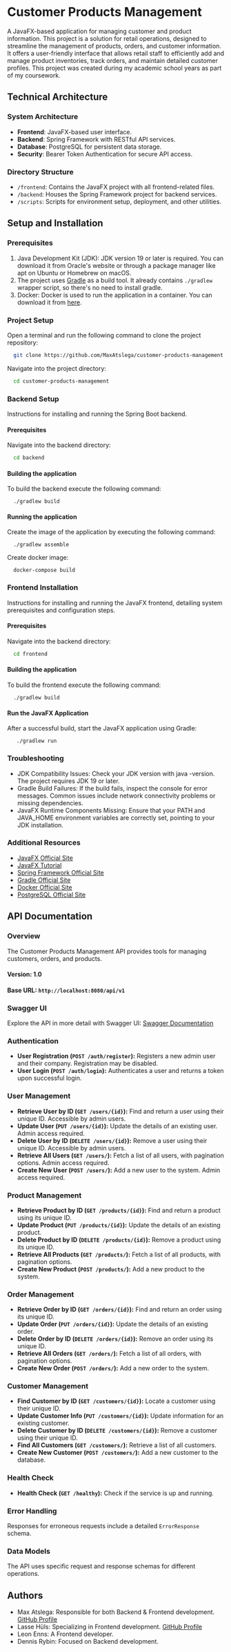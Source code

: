 # Customer Products Management
A JavaFX-based application for managing customer and product information. 
This project is a solution for retail operations, designed to streamline the management of products, orders, and customer information. It offers a user-friendly interface that allows retail staff to efficiently add and manage product inventories, track orders, and maintain detailed customer profiles. This project was created during my academic school years as part of my coursework.

## Technical Architecture
### System Architecture
- **Frontend**: JavaFX-based user interface.
- **Backend**: Spring Framework with RESTful API services.
- **Database**: PostgreSQL for persistent data storage.
- **Security**: Bearer Token Authentication for secure API access.

### Directory Structure
- `/frontend`: Contains the JavaFX project with all frontend-related files.
- `/backend`: Houses the Spring Framework project for backend services.
- `/scripts`: Scripts for environment setup, deployment, and other utilities.

## Setup and Installation
### Prerequisites
1. Java Development Kit (JDK): JDK version 19 or later is required. You can download it from Oracle's website or through a package manager like apt on Ubuntu or Homebrew on macOS.
2. The project uses [Gradle](https://gradle.org) as a build tool. It already contains `./gradlew` wrapper script, so there's no need to install gradle.
3. Docker: Docker is used to run the application in a container. You can download it from [here](https://www.docker.com/products/docker-desktop).

### Project Setup
Open a terminal and run the following command to clone the project repository:

```bash
  git clone https://github.com/MaxAtslega/customer-products-management.git
```

Navigate into the project directory:

```bash
  cd customer-products-management
```

### Backend Setup
Instructions for installing and running the Spring Boot backend.

#### Prerequisites
Navigate into the backend directory:

```bash
  cd backend
```

#### Building the application
To build the backend execute the following command:

```shell
  ./gradlew build
```
#### Running the application

Create the image of the application by executing the following command:

```shell
  ./gradlew assemble
```

Create docker image:

```shell
  docker-compose build
```


### Frontend Installation
Instructions for installing and running the JavaFX frontend, detailing system prerequisites and configuration steps.

#### Prerequisites
Navigate into the backend directory:

```bash
  cd frontend
```

#### Building the application
To build the frontend execute the following command:

```shell
  ./gradlew build
```

#### Run the JavaFX Application
After a successful build, start the JavaFX application using Gradle:
    
```shell
   ./gradlew run
```

### Troubleshooting
- JDK Compatibility Issues: Check your JDK version with java -version. The project requires JDK 19 or later.
- Gradle Build Failures: If the build fails, inspect the console for error messages. Common issues include network connectivity problems or missing dependencies.
- JavaFX Runtime Components Missing: Ensure that your PATH and JAVA_HOME environment variables are correctly set, pointing to your JDK installation.

### Additional Resources
- [JavaFX Official Site](https://openjfx.io/)
- [JavaFX Tutorial](https://openjfx.io/openjfx-docs/)
- [Spring Framework Official Site](https://spring.io/)
- [Gradle Official Site](https://gradle.org/)
- [Docker Official Site](https://www.docker.com/)
- [PostgreSQL Official Site](https://www.postgresql.org/)

## API Documentation
### Overview
The Customer Products Management API provides tools for managing customers, orders, and products.

#### Version: 1.0
#### Base URL: `http://localhost:8080/api/v1`

### Swagger UI
Explore the API in more detail with Swagger UI:
[Swagger Documentation](http://localhost:8080/api/v1/swagger-ui/index.html)

### Authentication
- **User Registration (`POST /auth/register`):** Registers a new admin user and their company. Registration may be disabled.
- **User Login (`POST /auth/login`):** Authenticates a user and returns a token upon successful login.

### User Management
- **Retrieve User by ID (`GET /users/{id}`):** Find and return a user using their unique ID. Accessible by admin users.
- **Update User (`PUT /users/{id}`):** Update the details of an existing user. Admin access required.
- **Delete User by ID (`DELETE /users/{id}`):** Remove a user using their unique ID. Accessible by admin users.
- **Retrieve All Users (`GET /users/`):** Fetch a list of all users, with pagination options. Admin access required.
- **Create New User (`POST /users/`):** Add a new user to the system. Admin access required.

### Product Management
- **Retrieve Product by ID (`GET /products/{id}`):** Find and return a product using its unique ID.
- **Update Product (`PUT /products/{id}`):** Update the details of an existing product.
- **Delete Product by ID (`DELETE /products/{id}`):** Remove a product using its unique ID.
- **Retrieve All Products (`GET /products/`):** Fetch a list of all products, with pagination options.
- **Create New Product (`POST /products/`):** Add a new product to the system.

### Order Management
- **Retrieve Order by ID (`GET /orders/{id}`):** Find and return an order using its unique ID.
- **Update Order (`PUT /orders/{id}`):** Update the details of an existing order.
- **Delete Order by ID (`DELETE /orders/{id}`):** Remove an order using its unique ID.
- **Retrieve All Orders (`GET /orders/`):** Fetch a list of all orders, with pagination options.
- **Create New Order (`POST /orders/`):** Add a new order to the system.

### Customer Management
- **Find Customer by ID (`GET /customers/{id}`):** Locate a customer using their unique ID.
- **Update Customer Info (`PUT /customers/{id}`):** Update information for an existing customer.
- **Delete Customer by ID (`DELETE /customers/{id}`):** Remove a customer using their unique ID.
- **Find All Customers (`GET /customers/`):** Retrieve a list of all customers.
- **Create New Customer (`POST /customers/`):** Add a new customer to the database.

### Health Check
- **Health Check (`GET /healthy`):** Check if the service is up and running.

### Error Handling
Responses for erroneous requests include a detailed `ErrorResponse` schema.

### Data Models
The API uses specific request and response schemas for different operations.

## Authors
- Max Atslega: Responsible for both Backend & Frontend development. [GitHub Profile](https://github.com/MaxAtslega)
- Lasse Hüls: Specializing in Frontend development. [GitHub Profile](https://github.com/lay002)
- Leon Enns: A Frontend developer.
- Dennis Rybin: Focused on Backend development.